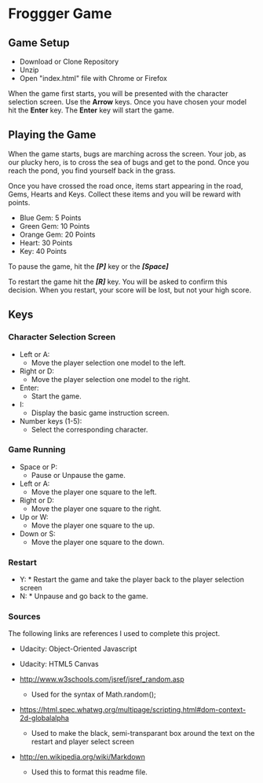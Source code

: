 # Froggger Game


## Game Setup
* Download or Clone Repository
* Unzip
* Open "index.html" file with Chrome or Firefox

When the game first starts, you will be presented with the character selection screen. Use the **Arrow** keys. Once you have chosen your model hit the **Enter** key. The **Enter** key will start the game.

## Playing the Game

When the game starts, bugs are marching across the screen. Your job, as our plucky hero, is to cross the sea of bugs and get to the pond. Once you reach the pond, you find yourself back in the grass.

Once you have crossed the road once, items start appearing in the road, Gems, Hearts and Keys. Collect these items and you will be reward with points.

* Blue Gem: 5 Points
* Green Gem: 10 Points
* Orange Gem: 20 Points
* Heart: 30 Points
* Key: 40 Points

To pause the game, hit the **_[P]_** key or the **_[Space]_**

To restart the game hit the **_[R]_** key. You will be asked to confirm this decision. When you restart, your score will be lost, but not your high score.

## Keys

### Character Selection Screen
* Left or A:
  * Move the player selection one model to the left.
* Right or D:
  * Move the player selection one model to the right.
* Enter:
  * Start the game.
* I:
  * Display the basic game instruction screen.
* Number keys (1-5):
  * Select the corresponding character.

### Game Running
* Space or P:
    * Pause or Unpause the game.
* Left or A:
    * Move the player one square to the left.
* Right or D:
    * Move the player one square to the right.
* Up or W:
    * Move the player one square to the up.
* Down or S:
    * Move the player one square to the down.

### Restart
* Y:
      * Restart the game and take the player back to the player selection screen
* N:
      * Unpause and go back to the game.

### Sources

The following links are references I used to complete this project.

* Udacity: Object-Oriented Javascript
* Udacity: HTML5 Canvas

* http://www.w3schools.com/jsref/jsref_random.asp
  * Used for the syntax of Math.random();

* https://html.spec.whatwg.org/multipage/scripting.html#dom-context-2d-globalalpha
  * Used to make the black, semi-transparant box around the text on the restart and player select screen

* http://en.wikipedia.org/wiki/Markdown
  * Used this to format this readme file.
